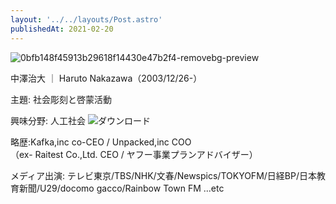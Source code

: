 ```yaml
---
layout: '../../layouts/Post.astro'
publishedAt: 2021-02-20
---
```


![0bfb148f45913b29618f14430e47b2f4-removebg-preview](https://user-images.githubusercontent.com/124674475/220978926-9117381f-6b78-4a20-9401-93110fa6dc1d.png)

中澤治大 ｜ Haruto Nakazawa（2003/12/26-）

主題: 社会彫刻と啓蒙活動

興味分野: 人工社会
![ダウンロード](https://user-images.githubusercontent.com/124674475/223668583-a9936958-53c1-45f6-a569-63b16b50fc1a.png)

略歴:Kafka,inc co-CEO / Unpacked,inc COO  
（ex- Raitest Co.,Ltd. CEO / ヤフー事業プランアドバイザー）

メディア出演: テレビ東京/TBS/NHK/文春/Newspics/TOKYOFM/日経BP/日本教育新聞/U29/docomo gacco/Rainbow Town FM ...etc
